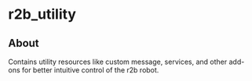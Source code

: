 # r2b_utility

## About

Contains utility resources like custom message, services, and other add-ons for better intuitive control of the r2b robot.